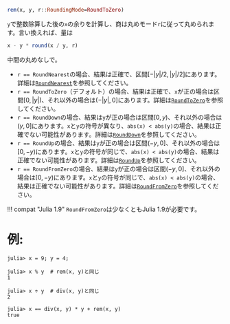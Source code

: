 ```julia
rem(x, y, r::RoundingMode=RoundToZero)
```

`y`で整数除算した後の`x`の余りを計算し、商は丸めモード`r`に従って丸められます。言い換えれば、量は

```julia
x - y * round(x / y, r)
```

中間の丸めなしで。

  * `r == RoundNearest`の場合、結果は正確で、区間$[-|y| / 2, |y| / 2]$にあります。詳細は[`RoundNearest`](@ref)を参照してください。
  * `r == RoundToZero`（デフォルト）の場合、結果は正確で、`x`が正の場合は区間$[0, |y|)$、それ以外の場合は$(-|y|, 0]$にあります。詳細は[`RoundToZero`](@ref)を参照してください。
  * `r == RoundDown`の場合、結果は`y`が正の場合は区間$[0, y)$、それ以外の場合は$(y, 0]$にあります。`x`と`y`の符号が異なり、`abs(x) < abs(y)`の場合、結果は正確でない可能性があります。詳細は[`RoundDown`](@ref)を参照してください。
  * `r == RoundUp`の場合、結果は`y`が正の場合は区間$(-y, 0]$、それ以外の場合は$[0, -y)$にあります。`x`と`y`の符号が同じで、`abs(x) < abs(y)`の場合、結果は正確でない可能性があります。詳細は[`RoundUp`](@ref)を参照してください。
  * `r == RoundFromZero`の場合、結果は`y`が正の場合は区間$(-y, 0]$、それ以外の場合は$[0, -y)$にあります。`x`と`y`の符号が同じで、`abs(x) < abs(y)`の場合、結果は正確でない可能性があります。詳細は[`RoundFromZero`](@ref)を参照してください。

!!! compat "Julia 1.9"
    `RoundFromZero`は少なくともJulia 1.9が必要です。


# 例:

```jldoctest
julia> x = 9; y = 4;

julia> x % y  # rem(x, y)と同じ
1

julia> x ÷ y  # div(x, y)と同じ
2

julia> x == div(x, y) * y + rem(x, y)
true
```

